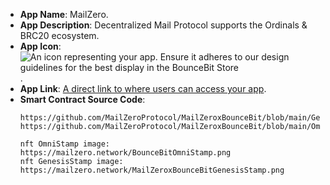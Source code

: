 - **App Name**: MailZero.
- **App Description**: Decentralized Mail Protocol supports the Ordinals & BRC20 ecosystem.
- **App Icon**: ![An icon representing your app. Ensure it adheres to our design guidelines for the best display in the BounceBit Store](https://pbs.twimg.com/profile_images/1677682227365449730/Y2g2he8I_200x200.jpg).
- **App Link**: [A direct link to where users can access your app](https://mailzero.network/).
- **Smart Contract Source Code**: 
  ``` sol
  https://github.com/MailZeroProtocol/MailZeroxBounceBit/blob/main/GenesisStamp.sol
  https://github.com/MailZeroProtocol/MailZeroxBounceBit/blob/main/OmniStamp.sol

  nft OmniStamp image: https://mailzero.network/BounceBitOmniStamp.png
  nft GenesisStamp image: https://mailzero.network/MailZeroxBounceBitGenesisStamp.png
  ```
